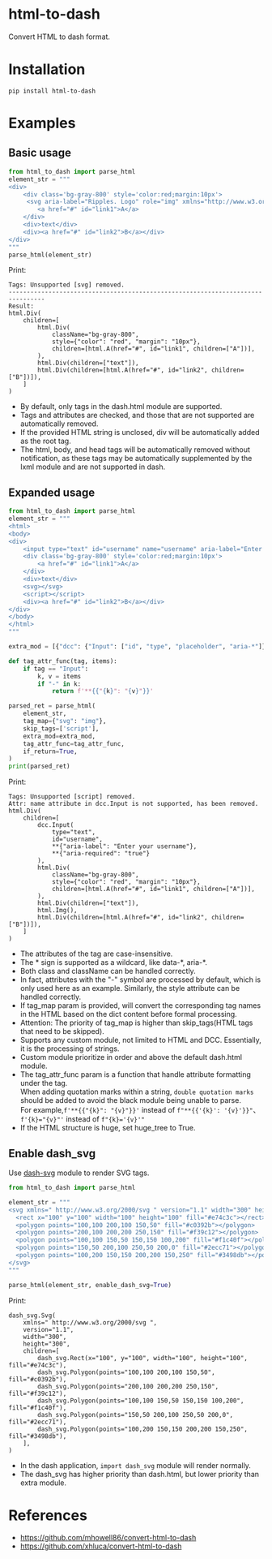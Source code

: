 # html-to-dash
Convert HTML to dash format.

# Installation
`pip install html-to-dash`

# Examples
## Basic usage
```python
from html_to_dash import parse_html
element_str = """
<div>
    <div class='bg-gray-800' style='color:red;margin:10px'>
     <svg aria-label="Ripples. Logo" role="img" xmlns="http://www.w3.org/2000/svg"</svg>
        <a href="#" id="link1">A</a>
    </div>
    <div>text</div>
    <div><a href="#" id="link2">B</a></div>
</div>
"""
parse_html(element_str)
```
Print:
```
Tags: Unsupported [svg] removed.
--------------------------------------------------------------------------------
Result:
html.Div(
    children=[
        html.Div(
            className="bg-gray-800",
            style={"color": "red", "margin": "10px"},
            children=[html.A(href="#", id="link1", children=["A"])],
        ),
        html.Div(children=["text"]),
        html.Div(children=[html.A(href="#", id="link2", children=["B"])]),
    ]
)
```
- By default, only tags in the dash.html module are supported.
- Tags and attributes are checked, and those that are not supported are automatically removed.
- If the provided HTML string is unclosed, div will be automatically added as the root tag.
- The html, body, and head tags will be automatically removed without notification, as these tags may be automatically supplemented by the lxml module and are not supported in dash.

## Expanded usage
```python
from html_to_dash import parse_html
element_str = """
<html>
<body>
<div>
    <input type="text" id="username" name="username" aria-label="Enter your username" aria-required="true">
    <div class='bg-gray-800' style='color:red;margin:10px'>
        <a href="#" id="link1">A</a>
    </div>
    <div>text</div>
    <svg></svg>
    <script></script>
    <div><a href="#" id="link2">B</a></div>
</div>
</body>
</html>
"""

extra_mod = [{"dcc": {"Input": ["id", "type", "placeholder", "aria-*"]}}]

def tag_attr_func(tag, items):
    if tag == "Input":
        k, v = items
        if "-" in k:
            return f'**{{"{k}": "{v}"}}'

parsed_ret = parse_html(
    element_str,
    tag_map={"svg": "img"},
    skip_tags=['script'],
    extra_mod=extra_mod,
    tag_attr_func=tag_attr_func,
    if_return=True,
)
print(parsed_ret)
```
Print:
```
Tags: Unsupported [script] removed.
Attr: name attribute in dcc.Input is not supported, has been removed.
html.Div(
    children=[
        dcc.Input(
            type="text",
            id="username",
            **{"aria-label": "Enter your username"},
            **{"aria-required": "true"}
        ),
        html.Div(
            className="bg-gray-800",
            style={"color": "red", "margin": "10px"},
            children=[html.A(href="#", id="link1", children=["A"])],
        ),
        html.Div(children=["text"]),
        html.Img(),
        html.Div(children=[html.A(href="#", id="link2", children=["B"])]),
    ]
)
```
- The attributes of the tag are case-insensitive.
- The \* sign is supported as a wildcard, like data-\*, aria-\*.
- Both class and className can be handled correctly.
- In fact, attributes with the "-" symbol are processed by default, which is only used here as an example. Similarly, the style attribute can be handled correctly.
- If tag_map param is provided, will convert the corresponding tag names in the HTML based on the dict content before formal processing.
- Attention: The priority of tag_map is higher than skip_tags(HTML tags that need to be skipped).
- Supports any custom module, not limited to HTML and DCC. Essentially, it is the processing of strings.
- Custom module prioritize in order and above the default dash.html module.
- The tag_attr_func param is a function that handle attribute formatting under the tag.   
  When adding quotation marks within a string, `double quotation marks` should be added to avoid the black module being unable to parse.   
  For example,`f'**{{"{k}": "{v}"}}'` instead of `f"**{{'{k}': '{v}'}}"`、`f'{k}="{v}"'` instead of `f"{k}='{v}'"`
- If the HTML structure is huge, set huge_tree to True.

## Enable dash_svg
Use [dash-svg](https://github.com/stevej2608/dash-svg) module to render SVG tags.
```python
from html_to_dash import parse_html

element_str = """
<svg xmlns=" http://www.w3.org/2000/svg " version="1.1" width="300" height="300">
  <rect x="100" y="100" width="100" height="100" fill="#e74c3c"></rect>
  <polygon points="100,100 200,100 150,50" fill="#c0392b"></polygon>
  <polygon points="200,100 200,200 250,150" fill="#f39c12"></polygon>
  <polygon points="100,100 150,50 150,150 100,200" fill="#f1c40f"></polygon>
  <polygon points="150,50 200,100 250,50 200,0" fill="#2ecc71"></polygon>
  <polygon points="100,200 150,150 200,200 150,250" fill="#3498db"></polygon>
</svg>
"""

parse_html(element_str, enable_dash_svg=True)
```
Print:
```
dash_svg.Svg(
    xmlns=" http://www.w3.org/2000/svg ",
    version="1.1",
    width="300",
    height="300",
    children=[
        dash_svg.Rect(x="100", y="100", width="100", height="100", fill="#e74c3c"),
        dash_svg.Polygon(points="100,100 200,100 150,50", fill="#c0392b"),
        dash_svg.Polygon(points="200,100 200,200 250,150", fill="#f39c12"),
        dash_svg.Polygon(points="100,100 150,50 150,150 100,200", fill="#f1c40f"),
        dash_svg.Polygon(points="150,50 200,100 250,50 200,0", fill="#2ecc71"),
        dash_svg.Polygon(points="100,200 150,150 200,200 150,250", fill="#3498db"),
    ],
)
```
- In the dash application, `import dash_svg` module will render normally.
- The dash_svg has higher priority than dash.html, but lower priority than extra module.

# References
- https://github.com/mhowell86/convert-html-to-dash
- https://github.com/xhluca/convert-html-to-dash

